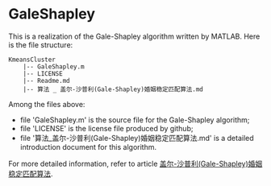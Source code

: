 # GaleShapley

This is a realization of the Gale-Shapley algorithm written by MATLAB. Here is the file structure:

```
KmeansCluster
    |-- GaleShapley.m
    |-- LICENSE
    |-- Readme.md
    |-- 算法 _ 盖尔-沙普利(Gale-Shapley)婚姻稳定匹配算法.md
```
Among the files above:
- file 'GaleShapley.m' is the source file for the Gale-Shapley algorithm;
- file 'LICENSE' is the license file produced by github;
- file '算法_盖尔-沙普利(Gale-Shapley)婚姻稳定匹配算法.md' is a detailed introduction document for this algorithm. 

For more detailed information, refer to article [盖尔-沙普利(Gale-Shapley)婚姻稳定匹配算法](https://github.com/chentianyangWHU/GaleShapley/blob/master/%E7%AE%97%E6%B3%95_%E7%9B%96%E5%B0%94-%E6%B2%99%E6%99%AE%E5%88%A9(Gale-Shapley)%E5%A9%9A%E5%A7%BB%E7%A8%B3%E5%AE%9A%E5%8C%B9%E9%85%8D%E7%AE%97%E6%B3%95.md).
